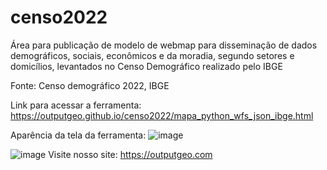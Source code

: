 # censo2022
Área para publicação de modelo de webmap para disseminação de dados demográficos, sociais, econômicos e da moradia, segundo setores e domicílios, levantados no Censo Demográfico realizado pelo IBGE

Fonte: Censo demográfico 2022, IBGE

Link para acessar a ferramenta: https://outputgeo.github.io/censo2022/mapa_python_wfs_json_ibge.html

Aparência da tela da ferramenta:
![image](https://github.com/OutputGEO/censo2022/assets/150393907/140f1f5f-292b-41bc-b023-feba753967af)

![image](https://github.com/OutputGEO/censo2022/assets/150393907/18b47d5c-1967-48e4-a563-812ecce3361e)   Visite nosso site: https://outputgeo.com
